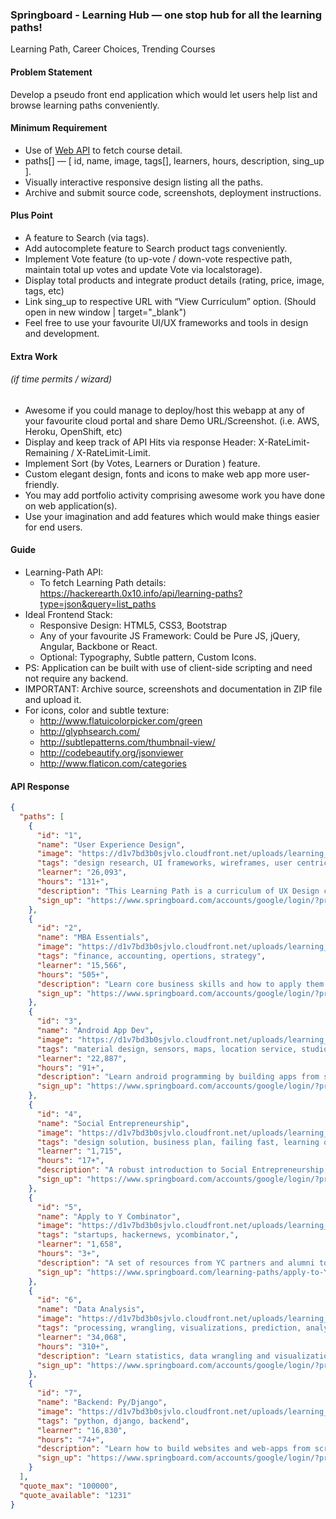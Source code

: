 ### Springboard - Learning Hub — one stop hub for all the learning paths!
Learning Path, Career Choices, Trending Courses

#### Problem Statement
Develop a pseudo front end application which would let users help list and browse learning paths conveniently.

#### Minimum Requirement
* Use of [Web API](https://hackerearth.0x10.info/api/learning-paths?type=json&query=list_paths) to fetch course detail.
* paths[] — [ id, name, image, tags[], learners, hours, description, sing_up ].
* Visually interactive responsive design listing all the paths.
* Archive and submit source code, screenshots, deployment instructions.

#### Plus Point
* A feature to Search (via tags).
* Add autocomplete feature to Search product tags conveniently.
* Implement Vote feature (to up-vote / down-vote respective path, maintain total up votes and update Vote via localstorage).
* Display total products and integrate product details (rating, price, image, tags, etc)
* Link sing_up to respective URL with “View Curriculum” option. (Should open in new window | target="_blank")
* Feel free to use your favourite UI/UX frameworks and tools in design and development.

#### Extra Work 
###### (if time permits / wizard)
* Awesome if you could manage to deploy/host this webapp at any of your favourite cloud portal and share Demo URL/Screenshot. (i.e. AWS, Heroku, OpenShift, etc)
* Display and keep track of API Hits via response Header: X-RateLimit-Remaining / X-RateLimit-Limit.
* Implement Sort (by Votes, Learners or Duration ) feature.
* Custom elegant design, fonts and icons to make web app more user-friendly.
* You may add portfolio activity comprising awesome work you have done on web application(s).
* Use your imagination and add features which would make things easier for end users.

#### Guide
* Learning-Path API:
  - To fetch Learning Path details: https://hackerearth.0x10.info/api/learning-paths?type=json&query=list_paths
* Ideal Frontend Stack:
  - Responsive Design: HTML5, CSS3, Bootstrap
  - Any of your favourite JS Framework: Could be Pure JS, jQuery, Angular, Backbone or React.
  - Optional: Typography, Subtle pattern, Custom Icons.
* PS: Application can be built with use of client-side scripting and need not require any backend.
* IMPORTANT: Archive source, screenshots and documentation in ZIP file and upload it.
* For icons, color and subtle texture:
  - http://www.flatuicolorpicker.com/green
  - http://glyphsearch.com/
  - http://subtlepatterns.com/thumbnail-view/
  - http://codebeautify.org/jsonviewer
  - http://www.flaticon.com/categories

#### API Response
```json
{
  "paths": [
    {
      "id": "1",
      "name": "User Experience Design",
      "image": "https://d1v7bd3b0sjvlo.cloudfront.net/uploads/learning_path/thumb/ux_design_thumb.png",
      "tags": "design research, UI frameworks, wireframes, user centric approach",
      "learner": "26,093",
      "hours": "131+",
      "description": "This Learning Path is a curriculum of UX Design courses, videos and resources from across the internet, organized into a logical sequence that a beginner can follow.",
      "sign_up": "https://www.springboard.com/accounts/google/login/?process=login&next=/learning-paths/user-experience-design/learn/"
    },
    {
      "id": "2",
      "name": "MBA Essentials",
      "image": "https://d1v7bd3b0sjvlo.cloudfront.net/uploads/learning_path/thumb/mba_thumb.png",
      "tags": "finance, accounting, opertions, strategy",
      "learner": "15,566",
      "hours": "505+",
      "description": "Learn core business skills and how to apply them professionally and in your personal life",
      "sign_up": "https://www.springboard.com/accounts/google/login/?process=login&next=/learning-paths/mba/learn/"
    },
    {
      "id": "3",
      "name": "Android App Dev",
      "image": "https://d1v7bd3b0sjvlo.cloudfront.net/uploads/learning_path/thumb/android_thumb_hHLP9dL.png",
      "tags": "material design, sensors, maps, location service, studio",
      "learner": "22,887",
      "hours": "91+",
      "description": "Learn android programming by building apps from scratch. Learn how to design and build Android apps and take your ideas to millions of people.",
      "sign_up": "https://www.springboard.com/accounts/google/login/?process=login&next=/learning-paths/android/learn/"
    },
    {
      "id": "4",
      "name": "Social Entrepreneurship",
      "image": "https://d1v7bd3b0sjvlo.cloudfront.net/uploads/learning_path/thumb/social_ent_thumb.png",
      "tags": "design solution, business plan, failing fast, learning quick",
      "learner": "1,715",
      "hours": "17+",
      "description": "A robust introduction to Social Entrepreneurship, Learn and build a roadmap to launch your very own social venture",
      "sign_up": "https://www.springboard.com/accounts/google/login/?process=login&next=/learning-paths/social-entrepreneurship/learn/"
    },
    {
      "id": "5",
      "name": "Apply to Y Combinator",
      "image": "https://d1v7bd3b0sjvlo.cloudfront.net/uploads/learning_path/thumb/y_comb_thumb.png",
      "tags": "startups, hackernews, ycombinator,",
      "learner": "1,658",
      "hours": "3+",
      "description": "A set of resources from YC partners and alumni to help you turn in a strong YC application. This course is collection of Gautam Tambay, Founder, Springboard.",
      "sign_up": "https://www.springboard.com/learning-paths/apply-to-Ycombinator/learn"
    },
    {
      "id": "6",
      "name": "Data Analysis",
      "image": "https://d1v7bd3b0sjvlo.cloudfront.net/uploads/learning_path/thumb/data_analysis_thumb.png",
      "tags": "processing, wrangling, visualizations, prediction, analysys",
      "learner": "34,068",
      "hours": "310+",
      "description": "Learn statistics, data wrangling and visualization with this free curriculum By an Airbnb/MIT alum. Learn how to manipulate and analyze data better with this free online curriculum",
      "sign_up": "https://www.springboard.com/accounts/google/login/?process=login&next=/learning-paths/data-analysis/learn/"
    },
    {
      "id": "7",
      "name": "Backend: Py/Django",
      "image": "https://d1v7bd3b0sjvlo.cloudfront.net/uploads/learning_path/thumb/web2.png",
      "tags": "python, django, backend",
      "learner": "16,830",
      "hours": "74+",
      "description": "Learn how to build websites and web-apps from scratch using Python and Django. Build and deploy fully functional web applications. Become a full-stack developer with the help of one of the founder Paul.",
      "sign_up": "https://www.springboard.com/accounts/google/login/?process=login&next=/learning-paths/web-development-python-django/learn/"
    }
  ],
  "quote_max": "100000",
  "quote_available": "1231"
}
```